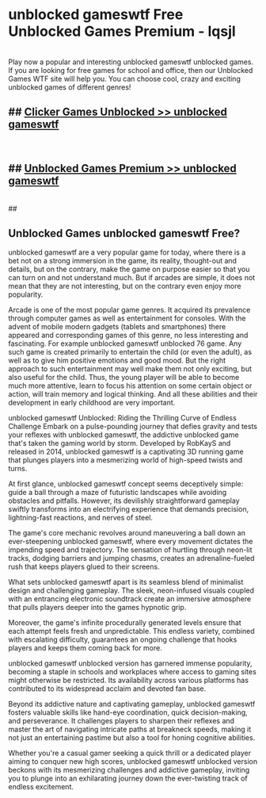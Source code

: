 # unblocked gameswtf  Free Unblocked Games Premium - lqsjl <br>
<br>
Play now a popular and interesting unblocked gameswtf unblocked games. If you are looking for free games for school and office, then our Unblocked Games WTF site will help you. You can choose cool, crazy and exciting unblocked games of different genres!


## ##  [Clicker Games Unblocked >> unblocked gameswtf](http://freeplayer.one?title=unblocked_gameswtf&ref=UGames)
  <br>

##  ## [Unblocked Games Premium >> unblocked gameswtf](http://freeplayer.one?title=unblocked_gameswtf&ref=UGames)
  <br>
  ##



## Unblocked Games unblocked gameswtf Free?

unblocked gameswtf are a very popular game for today, where there is a bet not on a strong immersion in the game, its reality, thought-out and details, but on the contrary, make the game on purpose easier so that you can turn on and not understand much. But if arcades are simple, it does not mean that they are not interesting, but on the contrary even enjoy more popularity.

Arcade is one of the most popular game genres. It acquired its prevalence through computer games as well as entertainment for consoles. With the advent of mobile modern gadgets (tablets and smartphones) there appeared and corresponding games of this genre, no less interesting and fascinating. For example unblocked gameswtf unblocked 76 game. Any such game is created primarily to entertain the child (or even the adult), as well as to give him positive emotions and good mood. But the right approach to such entertainment may well make them not only exciting, but also useful for the child. Thus, the young player will be able to become much more attentive, learn to focus his attention on some certain object or action, will train memory and logical thinking. And all these abilities and their development in early childhood are very important.

unblocked gameswtf Unblocked: Riding the Thrilling Curve of Endless Challenge
Embark on a pulse-pounding journey that defies gravity and tests your reflexes with unblocked gameswtf, the addictive unblocked game that's taken the gaming world by storm. Developed by RobKayS and released in 2014, unblocked gameswtf is a captivating 3D running game that plunges players into a mesmerizing world of high-speed twists and turns.

At first glance, unblocked gameswtf concept seems deceptively simple: guide a ball through a maze of futuristic landscapes while avoiding obstacles and pitfalls. However, its devilishly straightforward gameplay swiftly transforms into an electrifying experience that demands precision, lightning-fast reactions, and nerves of steel.

The game's core mechanic revolves around maneuvering a ball down an ever-steepening unblocked gameswtf, where every movement dictates the impending speed and trajectory. The sensation of hurtling through neon-lit tracks, dodging barriers and jumping chasms, creates an adrenaline-fueled rush that keeps players glued to their screens.

What sets unblocked gameswtf apart is its seamless blend of minimalist design and challenging gameplay. The sleek, neon-infused visuals coupled with an entrancing electronic soundtrack create an immersive atmosphere that pulls players deeper into the games hypnotic grip.

Moreover, the game's infinite procedurally generated levels ensure that each attempt feels fresh and unpredictable. This endless variety, combined with escalating difficulty, guarantees an ongoing challenge that hooks players and keeps them coming back for more.

unblocked gameswtf unblocked version has garnered immense popularity, becoming a staple in schools and workplaces where access to gaming sites might otherwise be restricted. Its availability across various platforms has contributed to its widespread acclaim and devoted fan base.

Beyond its addictive nature and captivating gameplay, unblocked gameswtf fosters valuable skills like hand-eye coordination, quick decision-making, and perseverance. It challenges players to sharpen their reflexes and master the art of navigating intricate paths at breakneck speeds, making it not just an entertaining pastime but also a tool for honing cognitive abilities.

Whether you're a casual gamer seeking a quick thrill or a dedicated player aiming to conquer new high scores, unblocked gameswtf unblocked version beckons with its mesmerizing challenges and addictive gameplay, inviting you to plunge into an exhilarating journey down the ever-twisting track of endless excitement.